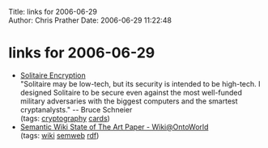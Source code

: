 Title: links for 2006-06-29  
Author: Chris Prather
Date: 2006-06-29 11:22:48

# links for 2006-06-29
<ul class="delicious">
	<li>
		<div class="delicious-link"><a href="http://www.schneier.com/solitaire.html">Solitaire Encryption</a></div>
		<div class="delicious-extended">"Solitaire may be low-tech, but its security is intended to be high-tech. I designed Solitaire to be secure even against the most well-funded military adversaries with the biggest computers and the smartest cryptanalysts." -- Bruce Schneier</div>
		<div class="delicious-tags">(tags: <a href="http://del.icio.us/perigrin/cryptography">cryptography</a> <a href="http://del.icio.us/perigrin/cards">cards</a>)</div>
	</li>
	<li>
		<div class="delicious-link"><a href="http://wiki.ontoworld.org/index.php/Semantic_Wiki_State_of_The_Art_Paper">Semantic Wiki State of The Art Paper - Wiki@OntoWorld</a></div>
		<div class="delicious-tags">(tags: <a href="http://del.icio.us/perigrin/wiki">wiki</a> <a href="http://del.icio.us/perigrin/semweb">semweb</a> <a href="http://del.icio.us/perigrin/rdf">rdf</a>)</div>
	</li>
</ul>


